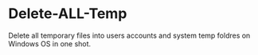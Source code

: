 # Delete-ALL-Temp
Delete all temporary files into users accounts and system temp foldres on Windows OS in one shot.
